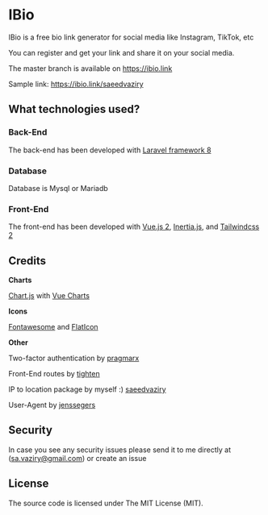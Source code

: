 # IBio

IBio is a free bio link generator for social media like Instagram, TikTok, etc

You can register and get your link and share it on your social media.

The master branch is available on https://ibio.link

Sample link: https://ibio.link/saeedvaziry

## What technologies used?

### Back-End

The back-end has been developed with [Laravel framework 8](https://github.com/laravel/laravel)

### Database

Database is Mysql or Mariadb

### Front-End

The front-end has been developed with [Vue.js 2](https://github.com/vuejs/vue), [Inertia.js](https://github.com/inertiajs/inertia), and [Tailwindcss 2](https://tailwindcss.com/)

## Credits

**Charts** 

[Chart.js](https://www.chartjs.org/) with [Vue Charts](https://vue-chartjs.org/)

**Icons**

[Fontawesome](https://fontawesome.com/) and [FlatIcon](https://www.flaticon.com/)

**Other**

Two-factor authentication by [pragmarx](https://packagist.org/packages/pragmarx/google2fa-laravel)

Front-End routes by [tighten](https://github.com/tighten/ziggy)

IP to location package by myself :) [saeedvaziry](https://github.com/saeedvaziry/ip2location)

User-Agent by [jenssegers](https://github.com/jenssegers/agent)

## Security

In case you see any security issues please send it to me directly at (sa.vaziry@gmail.com) or create an issue

## License

The source code is licensed under The MIT License (MIT).
